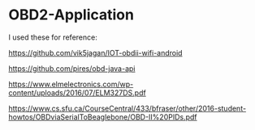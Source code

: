 # OBD2-Application

I used these for reference: 

https://github.com/vik5jagan/IOT-obdii-wifi-android

https://github.com/pires/obd-java-api

https://www.elmelectronics.com/wp-content/uploads/2016/07/ELM327DS.pdf

https://www.cs.sfu.ca/CourseCentral/433/bfraser/other/2016-student-howtos/OBDviaSerialToBeaglebone/OBD-II%20PIDs.pdf
